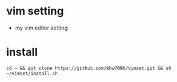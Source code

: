 # vim setting
* my vim editor setting

# install
```
cd ~ && git clone https://github.com/khw7096/vimset.git && sh ~/vimset/install.sh
```
